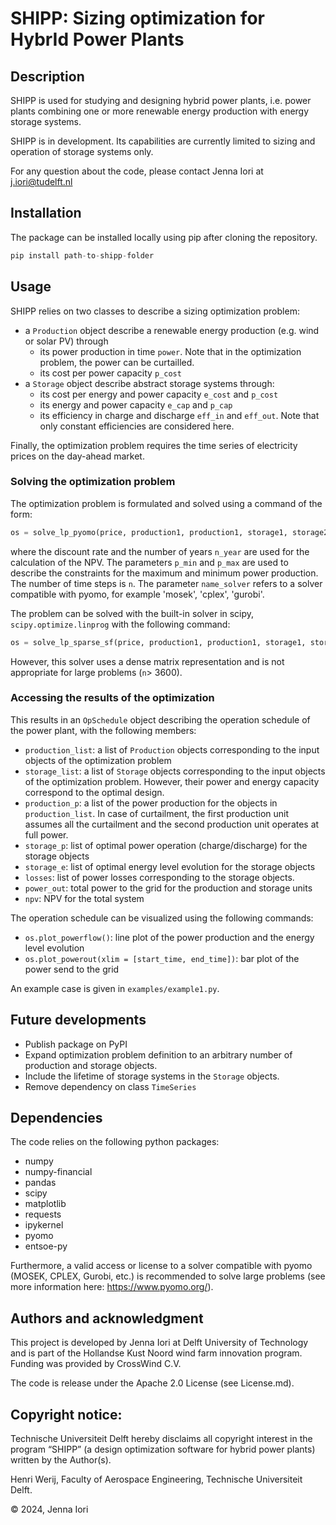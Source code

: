 # SHIPP: Sizing optimization for HybrId Power Plants

## Description
SHIPP is used for studying and designing hybrid power plants, i.e. power plants combining one or more renewable energy production with energy storage systems.

SHIPP is in development. Its capabilities are currently limited to sizing and operation of storage systems only. 

For any question about the code, please contact Jenna Iori at j.iori@tudelft.nl
## Installation
The package can be installed locally using pip after cloning the repository.

```python
pip install path-to-shipp-folder
```


## Usage

SHIPP relies on two classes to describe a sizing optimization problem:
- a `Production` object describe a renewable energy production (e.g. wind or solar PV) through
    - its power production in time `power`. Note that in the optimization problem, the power can be curtailled.
    - its cost per power capacity `p_cost`
- a `Storage` object describe abstract storage systems through: 
    - its cost per energy and power capacity `e_cost` and `p_cost`
    - its energy and power capacity `e_cap` and `p_cap`
    - its efficiency in charge and discharge `eff_in` and `eff_out`. Note that only constant efficiencies are considered here.

Finally, the optimization problem requires the time series of electricity prices on the day-ahead market.

### Solving the optimization problem
The optimization problem is formulated and solved using a command of the form:
```python
os = solve_lp_pyomo(price, production1, production1, storage1, storage2, discount_rate, n_year, p_min, p_max, n, name_solver)
```
where the discount rate and the number of years `n_year` are used for the calculation of the NPV. The parameters `p_min` and `p_max` are used to describe the constraints for the maximum and minimum power production. The number of time steps is `n`. The parameter `name_solver` refers to a solver compatible with pyomo, for example 'mosek', 'cplex', 'gurobi'.

The problem can be solved with the built-in solver in scipy, `scipy.optimize.linprog` with the following command:

```python
os = solve_lp_sparse_sf(price, production1, production1, storage1, storage2, discount_rate, n_year, p_min, p_max, n)
```
However, this solver uses a dense matrix representation and is not appropriate for large problems (`n`> 3600).

### Accessing the results of the optimization
This results in an `OpSchedule` object describing the operation schedule of the power plant, with the following members:
- `production_list`: a list of `Production` objects corresponding to the input objects of the optimization problem
- `storage_list`: a list of `Storage` objects corresponding to the input objects of the optimization problem. However, their power and energy capacity correspond to the optimal design.
- `production_p`: a list of the power production for the objects in `production_list`. In case of curtailment, the first production unit assumes all the curtailment and the second production unit operates at full power.
- `storage_p`: list of optimal power operation (charge/discharge) for the storage objects 
- `storage_e`: list of optimal energy level evolution for the storage objects  
- `losses`: list of power losses corresponding to the storage objects.
- `power_out`: total power to the grid for the production and storage units
- `npv`: NPV for the total system

The operation schedule can be visualized using the following commands:
- `os.plot_powerflow()`: line plot of the power production and the energy level evolution
- `os.plot_powerout(xlim = [start_time, end_time])`: bar plot of the power send to the grid


An example case is given in `examples/example1.py`.

## Future developments
- Publish package on PyPI
- Expand optimization problem definition to an arbitrary number of production and storage objects.
- Include the lifetime of storage systems in the `Storage` objects.
- Remove dependency on class `TimeSeries`

## Dependencies
The code relies on the following python packages:
- numpy
- numpy-financial
- pandas
- scipy
- matplotlib
- requests
- ipykernel
- pyomo 
- entsoe-py

Furthermore, a valid access or license to a solver compatible with pyomo (MOSEK, CPLEX, Gurobi, etc.) is recommended to solve large problems (see more information here: https://www.pyomo.org/).

## Authors and acknowledgment
This project is developed by Jenna Iori at Delft University of Technology and is part of the Hollandse Kust Noord wind farm innovation program. Funding was provided by CrossWind C.V.

The code is release under the Apache 2.0 License (see License.md).

## Copyright notice: 

Technische Universiteit Delft hereby disclaims all copyright interest in the program “SHIPP” (a design optimization software for hybrid power plants) written by the Author(s). 

Henri Werij, Faculty of Aerospace Engineering, Technische Universiteit Delft.

© 2024, Jenna Iori